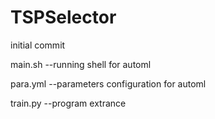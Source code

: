# TSPSelector
initial commit

main.sh --running shell for automl

para.yml --parameters configuration for automl

train.py --program extrance
